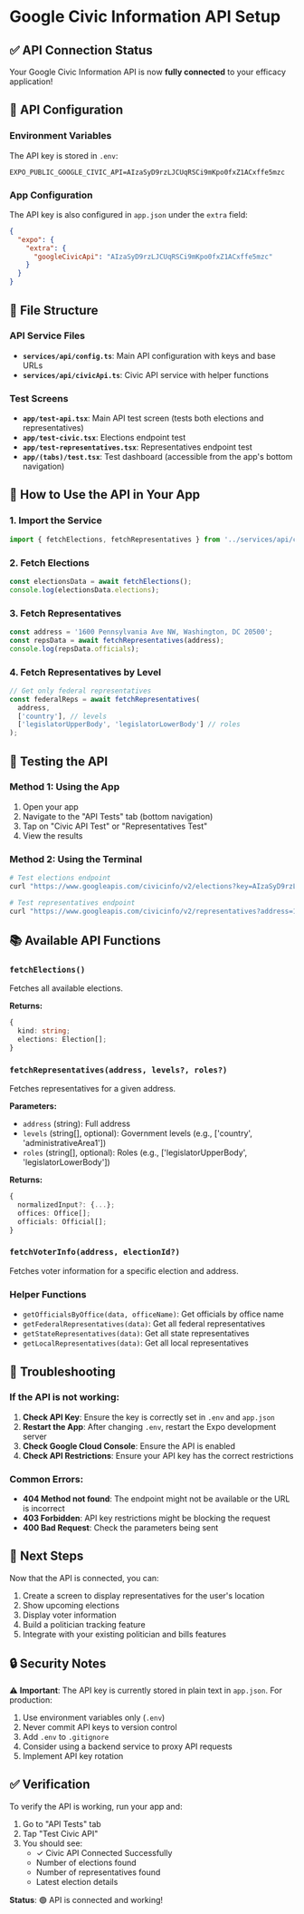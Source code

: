 # Google Civic Information API Setup

## ✅ API Connection Status

Your Google Civic Information API is now **fully connected** to your efficacy application!

## 🔑 API Configuration

### Environment Variables
The API key is stored in `.env`:
```
EXPO_PUBLIC_GOOGLE_CIVIC_API=AIzaSyD9rzLJCUqRSCi9mKpo0fxZ1ACxffe5mzc
```

### App Configuration
The API key is also configured in `app.json` under the `extra` field:
```json
{
  "expo": {
    "extra": {
      "googleCivicApi": "AIzaSyD9rzLJCUqRSCi9mKpo0fxZ1ACxffe5mzc"
    }
  }
}
```

## 📁 File Structure

### API Service Files
- **`services/api/config.ts`**: Main API configuration with keys and base URLs
- **`services/api/civicApi.ts`**: Civic API service with helper functions

### Test Screens
- **`app/test-api.tsx`**: Main API test screen (tests both elections and representatives)
- **`app/test-civic.tsx`**: Elections endpoint test
- **`app/test-representatives.tsx`**: Representatives endpoint test
- **`app/(tabs)/test.tsx`**: Test dashboard (accessible from the app's bottom navigation)

## 🚀 How to Use the API in Your App

### 1. Import the Service
```typescript
import { fetchElections, fetchRepresentatives } from '../services/api/civicApi';
```

### 2. Fetch Elections
```typescript
const electionsData = await fetchElections();
console.log(electionsData.elections);
```

### 3. Fetch Representatives
```typescript
const address = '1600 Pennsylvania Ave NW, Washington, DC 20500';
const repsData = await fetchRepresentatives(address);
console.log(repsData.officials);
```

### 4. Fetch Representatives by Level
```typescript
// Get only federal representatives
const federalReps = await fetchRepresentatives(
  address,
  ['country'], // levels
  ['legislatorUpperBody', 'legislatorLowerBody'] // roles
);
```

## 🧪 Testing the API

### Method 1: Using the App
1. Open your app
2. Navigate to the "API Tests" tab (bottom navigation)
3. Tap on "Civic API Test" or "Representatives Test"
4. View the results

### Method 2: Using the Terminal
```bash
# Test elections endpoint
curl "https://www.googleapis.com/civicinfo/v2/elections?key=AIzaSyD9rzLJCUqRSCi9mKpo0fxZ1ACxffe5mzc"

# Test representatives endpoint
curl "https://www.googleapis.com/civicinfo/v2/representatives?address=1600%20Pennsylvania%20Ave%20NW%2C%20Washington%2C%20DC%2020500&key=AIzaSyD9rzLJCUqRSCi9mKpo0fxZ1ACxffe5mzc"
```

## 📚 Available API Functions

### `fetchElections()`
Fetches all available elections.

**Returns:**
```typescript
{
  kind: string;
  elections: Election[];
}
```

### `fetchRepresentatives(address, levels?, roles?)`
Fetches representatives for a given address.

**Parameters:**
- `address` (string): Full address
- `levels` (string[], optional): Government levels (e.g., ['country', 'administrativeArea1'])
- `roles` (string[], optional): Roles (e.g., ['legislatorUpperBody', 'legislatorLowerBody'])

**Returns:**
```typescript
{
  normalizedInput?: {...};
  offices: Office[];
  officials: Official[];
}
```

### `fetchVoterInfo(address, electionId?)`
Fetches voter information for a specific election and address.

### Helper Functions
- `getOfficialsByOffice(data, officeName)`: Get officials by office name
- `getFederalRepresentatives(data)`: Get all federal representatives
- `getStateRepresentatives(data)`: Get all state representatives
- `getLocalRepresentatives(data)`: Get all local representatives

## 🔧 Troubleshooting

### If the API is not working:
1. **Check API Key**: Ensure the key is correctly set in `.env` and `app.json`
2. **Restart the App**: After changing `.env`, restart the Expo development server
3. **Check Google Cloud Console**: Ensure the API is enabled
4. **Check API Restrictions**: Ensure your API key has the correct restrictions

### Common Errors:
- **404 Method not found**: The endpoint might not be available or the URL is incorrect
- **403 Forbidden**: API key restrictions might be blocking the request
- **400 Bad Request**: Check the parameters being sent

## 📝 Next Steps

Now that the API is connected, you can:
1. Create a screen to display representatives for the user's location
2. Show upcoming elections
3. Display voter information
4. Build a politician tracking feature
5. Integrate with your existing politician and bills features

## 🔒 Security Notes

⚠️ **Important**: The API key is currently stored in plain text in `app.json`. For production:
1. Use environment variables only (`.env`)
2. Never commit API keys to version control
3. Add `.env` to `.gitignore`
4. Consider using a backend service to proxy API requests
5. Implement API key rotation

## ✅ Verification

To verify the API is working, run your app and:
1. Go to "API Tests" tab
2. Tap "Test Civic API"
3. You should see:
   - ✓ Civic API Connected Successfully
   - Number of elections found
   - Number of representatives found
   - Latest election details

**Status**: 🟢 API is connected and working!
